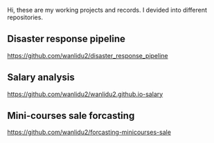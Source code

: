 Hi, these are my working projects and records. I devided into different repositories.

## Disaster response pipeline

https://github.com/wanlidu2/disaster_response_pipeline

## Salary analysis

https://github.com/wanlidu2/wanlidu2.github.io-salary

## Mini-courses sale forcasting

https://github.com/wanlidu2/forcasting-minicourses-sale
